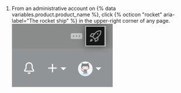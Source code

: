 1. From an administrative account on {% data variables.product.product_name %}, click {% octicon "rocket" aria-label="The rocket ship" %} in the upper-right corner of any page. ![用于访问站点管理员设置的火箭图标](/assets/images/enterprise/site-admin-settings/access-new-settings.png)
